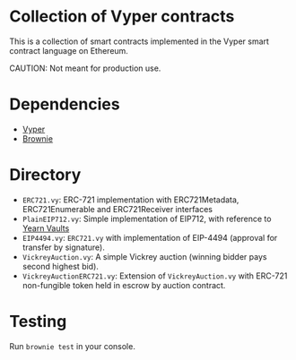 # Collection of Vyper contracts

This is a collection of smart contracts implemented in the Vyper smart contract language on Ethereum.

CAUTION: Not meant for production use.

# Dependencies

- [Vyper](https://github.com/vyperlang/vyper)
- [Brownie](https://github.com/eth-brownie/brownie)

# Directory

- `ERC721.vy`: ERC-721 implementation with ERC721Metadata, ERC721Enumerable and ERC721Receiver interfaces
- `PlainEIP712.vy`: Simple implementation of EIP712, with reference to [Yearn Vaults](https://github.com/yearn/yearn-vaults/blob/main/contracts/Vault.vy)
- `EIP4494.vy`: `ERC721.vy` with implementation of EIP-4494 (approval for transfer by signature).
- `VickreyAuction.vy`: A simple Vickrey auction (winning bidder pays second highest bid).
- `VickreyAuctionERC721.vy`: Extension of `VickreyAuction.vy` with ERC-721 non-fungible token held in escrow by auction contract.

# Testing

Run `brownie test` in your console.
